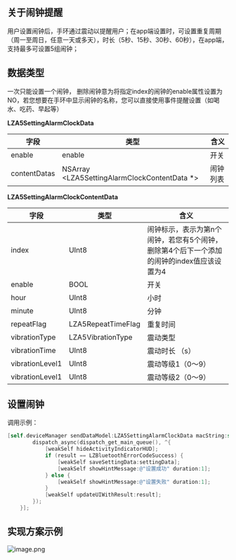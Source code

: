 <a name="OWHa7"></a>
## 关于闹钟提醒
用户设置闹钟后，手环通过震动以提醒用户；在app端设置时，可设置重复周期（周一至周日，任意一天或多天），时长（5秒、15秒、30秒、60秒），在app端，支持最多可设置5组闹钟；
<a name="nMneP"></a>
## 数据类型
一次只能设置一个闹钟， 删除闹钟意为将指定index的闹钟的enable属性设置为NO，若您想要在手环中显示闹钟的名称，您可以直接使用事件提醒设置（如喝水、吃药、早起等）

**LZA5SettingAlarmClockData**

| 字段 | 类型 | 含义 |
| --- | --- | --- |
| enable | enable | 开关 |
| contentDatas | NSArray <LZA5SettingAlarmClockContentData *> | 闹钟列表 |


**LZA5SettingAlarmClockContentData**

| 字段 | 类型 | 含义 |
| --- | --- | --- |
| index | UInt8 | 闹钟标示，表示为第n个闹钟，若您有5个闹钟，删除第4个后下一个添加的闹钟的index值应该设置为4 |
| enable | BOOL | 开关 |
| hour | UInt8 | 小时 |
| minute | UInt8 | 分钟 |
| repeatFlag | LZA5RepeatTimeFlag | 重复时间 |
| vibrationType | LZA5VibrationType | 震动类型 |
| vibrationTime | UInt8 | 震动时长 （s） |
| vibrationLevel1 | UInt8 | 震动等级1（0～9） |
| vibrationLevel1 | UInt8 | 震动等级2（0～9） |


<a name="NCJAa"></a>
## 设置闹钟

调用示例：
```objectivec
[self.deviceManager sendDataModel:LZA5SettingAlarmClockData macString:self.device.mac completion:^(LZBluetoothErrorCode result, id resp) {
        dispatch_async(dispatch_get_main_queue(), ^{
            [weakSelf hideActivityIndicatorHUD];
            if (result == LZBluetoothErrorCodeSuccess) {
                [weakSelf saveSettingData:settingData];
                [weakSelf showHintMessage:@"设置成功" duration:1];
            } else {
                [weakSelf showHintMessage:@"设置失败" duration:1];
            }
            [weakSelf updateUIWithResult:result];
        });
    }];
```
<a name="tsGuB"></a>
## 实现方案示例
![image.png](https://cdn.nlark.com/yuque/0/2021/png/265997/1616744769908-1f9e68cd-f501-4dee-8261-06f9976684b1.png#align=left&display=inline&height=302&margin=%5Bobject%20Object%5D&name=image.png&originHeight=302&originWidth=843&size=24737&status=done&style=none&width=843)



